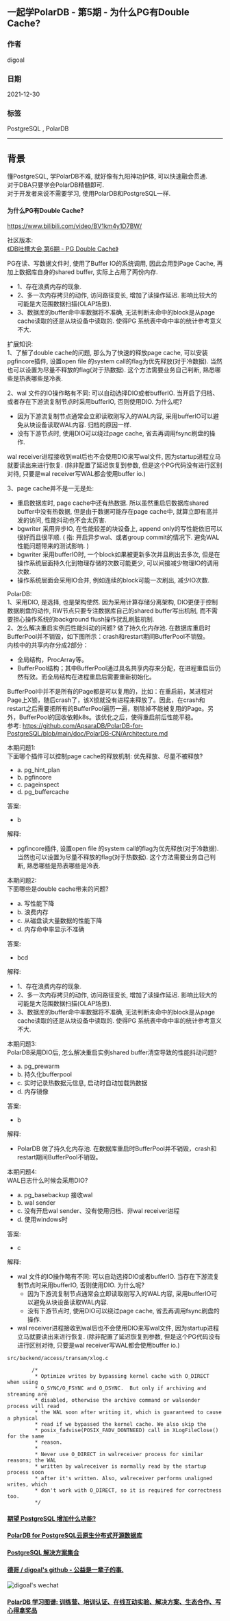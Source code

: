 ## 一起学PolarDB - 第5期 - 为什么PG有Double Cache?      
                      
### 作者               
digoal                      
                      
### 日期                      
2021-12-30                     
                      
### 标签                      
PostgreSQL , PolarDB                       
                      
----                      
                      
## 背景      
懂PostgreSQL, 学PolarDB不难, 就好像有九阳神功护体, 可以快速融会贯通.             
对于DBA只要学会PolarDB精髓即可.             
对于开发者来说不需要学习, 使用PolarDB和PostgreSQL一样.                        
            
#### 为什么PG有Double Cache?      
https://www.bilibili.com/video/BV1km4y1D7BW/   
  
社区版本:     
[《DB吐槽大会,第6期 - PG Double Cache》](../202108/20210828_06.md)      
    
PG在读、写数据文件时, 使用了Buffer IO的系统调用, 因此会用到Page Cache, 再加上数据库自身的shared buffer, 实际上占用了两份内存.     
- 1、存在浪费内存的现象.     
- 2、多一次内存拷贝的动作, 访问路径变长, 增加了读操作延迟. 影响比较大的可能是大范围数据扫描(OLAP场景).      
- 3、数据库的buffer命中率数据将不准确, 无法判断未命中的block是从page cache读取的还是从块设备中读取的. 使得PG 系统表中命中率的统计参考意义不大.      
    
扩展知识:     
1、了解了double cache的问题, 那么为了快速的释放page cache, 可以安装pgfincore插件, 设置open file 的system call的flag为优先释放(对于冷数据). 当然也可以设置为尽量不释放的flag(对于热数据).  这个方法需要业务自己判断, 熟悉哪些是热表哪些是冷表.      
    
2、wal 文件的IO操作略有不同: 可以自动选择DIO或者bufferIO. 当开启了归档、或者存在下游流复制节点时采用bufferIO, 否则使用DIO. 为什么呢?     
- 因为下游流复制节点通常会立即读取刚写入的WAL内容, 采用bufferIO可以避免从块设备读取WAL内容.   归档的原因一样.   
- 没有下游节点时, 使用DIO可以绕过page cache, 省去再调用fsync刷盘的操作.       
    
wal receiver进程接收到wal后也不会使用DIO来写wal文件, 因为startup进程立马就要读出来进行恢复. (除非配置了延迟恢复到参数, 但是这个PG代码没有进行区别对待, 只要是wal receiver写WAL都会使用buffer io.)  
    
3、page cache并不是一无是处:     
- 重启数据库时, page cache中还有热数据. 所以虽然重启后数据库shared buffer中没有热数据, 但是由于数据可能存在page cache中, 就算立即有高并发的访问, 性能抖动也不会太厉害.       
- bgwriter 采用异步IO, 在性能较差的块设备上, append only的写性能依旧可以很好而且很平顺. ( 指: 开启异步wal、或者group commit的情况下. 避免WAL性能问题带来的测试影响. )      
- bgwriter 采用bufferIO时, 一个block如果被更新多次并且刷出去多次, 但是在操作系统层面持久化到物理存储的次数可能更少, 可以间接减少物理IO的调用次数.  
- 操作系统层面会采用IO合并, 例如连续的block可能一次刷出, 减少IO次数.
        
PolarDB:      
1、采用DIO, 是选择, 也是架构使然. 因为采用计算存储分离架构, DIO更便于控制数据刷盘的动作, RW节点只要专注数据库自己的shared buffer写出机制, 而不需要担心操作系统的background flush操作扰乱刷脏机制.      
2、怎么解决重启实例后性能抖动的问题? 做了持久化内存池.  在数据库重启时BufferPool并不销毁，如下图所示：crash和restart期间BufferPool不销毁。      
内核中的共享内存分成2部分：    
- 全局结构，ProcArray等。    
- BufferPool结构；其中BufferPool通过具名共享内存来分配，在进程重启后仍然有效。而全局结构在进程重启后需要重新初始化。    
    
BufferPool中并不是所有的Page都是可以复用的，比如：在重启前，某进程对Page上X锁，随后crash了，该X锁就没有进程来释放了。因此，在crash和restart之后需要把所有的BufferPool遍历一遍，剔除掉不能被复用的Page。另外，BufferPool的回收依赖k8s。该优化之后，使得重启前后性能平稳。    
参考: https://github.com/ApsaraDB/PolarDB-for-PostgreSQL/blob/main/doc/PolarDB-CN/Architecture.md      
    
本期问题1:         
下面哪个插件可以控制page cache的释放机制: 优先释放、尽量不被释放?          
- a. pg_hint_plan      
- b. pgfincore            
- c. pageinspect      
- d. pg_buffercache     
            
答案:            
- b      
        
解释:        
- pgfincore插件, 设置open file 的system call的flag为优先释放(对于冷数据). 当然也可以设置为尽量不释放的flag(对于热数据).  这个方法需要业务自己判断, 熟悉哪些是热表哪些是冷表.      
      
本期问题2:         
下面哪些是double cache带来的问题?          
- a. 写性能下降     
- b. 浪费内存            
- c. 从磁盘读大量数据的性能下降      
- d. 内存命中率显示不准确       
            
答案:            
- bcd      
        
解释:        
- 1、存在浪费内存的现象.     
- 2、多一次内存拷贝的动作, 访问路径变长, 增加了读操作延迟. 影响比较大的可能是大范围数据扫描(OLAP场景).      
- 3、数据库的buffer命中率数据将不准确, 无法判断未命中的block是从page cache读取的还是从块设备中读取的. 使得PG 系统表中命中率的统计参考意义不大.      
    
本期问题3:         
PolarDB采用DIO后, 怎么解决重启实例shared buffer清空导致的性能抖动问题?      
- a. pg_prewarm      
- b. 持久化bufferpool            
- c. 实时记录热数据元信息, 启动时自动加载热数据      
- d. 内存镜像    
            
答案:            
- b      
        
解释:        
- PolarDB 做了持久化内存池.  在数据库重启时BufferPool并不销毁，crash和restart期间BufferPool不销毁。     
    
本期问题4:         
WAL日志什么时候会采用DIO?       
- a. pg_basebackup 接收wal    
- b. wal sender            
- c. 没有开启wal sender、没有使用归档、非wal receiver进程        
- d. 使用windows时     
            
答案:            
- c     
        
解释:        
- wal 文件的IO操作略有不同: 可以自动选择DIO或者bufferIO. 当存在下游流复制节点时采用bufferIO, 否则使用DIO. 为什么呢?     
    - 因为下游流复制节点通常会立即读取刚写入的WAL内容, 采用bufferIO可以避免从块设备读取WAL内容.     
    - 没有下游节点时, 使用DIO可以绕过page cache, 省去再调用fsync刷盘的操作.       
- wal receiver进程接收到wal后也不会使用DIO来写wal文件, 因为startup进程立马就要读出来进行恢复. (除非配置了延迟恢复到参数, 但是这个PG代码没有进行区别对待, 只要是wal receiver写WAL都会使用buffer io.)  
  
```  
src/backend/access/transam/xlog.c  
  
        /*  
         * Optimize writes by bypassing kernel cache with O_DIRECT when using  
         * O_SYNC/O_FSYNC and O_DSYNC.  But only if archiving and streaming are  
         * disabled, otherwise the archive command or walsender process will read  
         * the WAL soon after writing it, which is guaranteed to cause a physical  
         * read if we bypassed the kernel cache. We also skip the  
         * posix_fadvise(POSIX_FADV_DONTNEED) call in XLogFileClose() for the same  
         * reason.  
         *  
         * Never use O_DIRECT in walreceiver process for similar reasons; the WAL  
         * written by walreceiver is normally read by the startup process soon  
         * after it's written. Also, walreceiver performs unaligned writes, which  
         * don't work with O_DIRECT, so it is required for correctness too.  
         */  
```  
  
  
#### [期望 PostgreSQL 增加什么功能?](https://github.com/digoal/blog/issues/76 "269ac3d1c492e938c0191101c7238216")
  
  
#### [PolarDB for PostgreSQL云原生分布式开源数据库](https://github.com/ApsaraDB/PolarDB-for-PostgreSQL "57258f76c37864c6e6d23383d05714ea")
  
  
#### [PostgreSQL 解决方案集合](https://yq.aliyun.com/topic/118 "40cff096e9ed7122c512b35d8561d9c8")
  
  
#### [德哥 / digoal's github - 公益是一辈子的事.](https://github.com/digoal/blog/blob/master/README.md "22709685feb7cab07d30f30387f0a9ae")
  
  
![digoal's wechat](../pic/digoal_weixin.jpg "f7ad92eeba24523fd47a6e1a0e691b59")
  
  
#### [PolarDB 学习图谱: 训练营、培训认证、在线互动实验、解决方案、生态合作、写心得拿奖品](https://www.aliyun.com/database/openpolardb/activity "8642f60e04ed0c814bf9cb9677976bd4")
  
